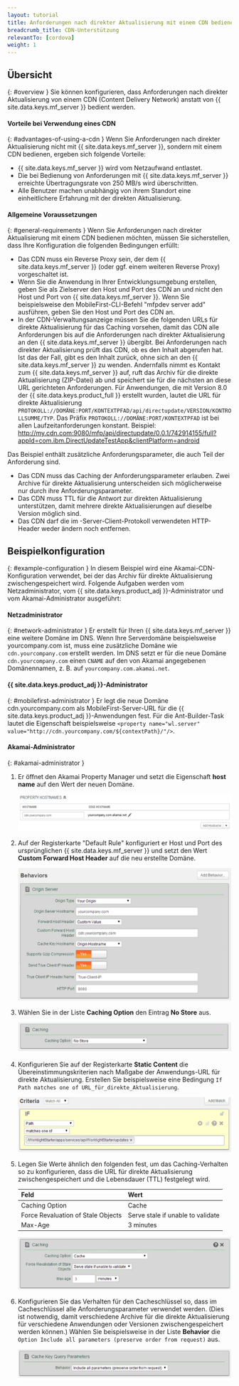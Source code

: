 ```yaml
---
layout: tutorial
title: Anforderungen nach direkter Aktualisierung mit einem CDN bedienen
breadcrumb_title: CDN-Unterstützung
relevantTo: [cordova]
weight: 1
---
```

## Übersicht
{: #overview }
Sie können konfigurieren, dass Anforderungen nach direkter Aktualisierung von einem CDN
(Content Delivery Network) anstatt von {{ site.data.keys.mf_server }} bedient werden.

#### Vorteile bei Verwendung eines CDN
{: #advantages-of-using-a-cdn }
Wenn Sie Anforderungen nach direkter Aktualisierung nicht mit
{{ site.data.keys.mf_server }}, sondern mit einem CDN bedienen, ergeben sich
folgende Vorteile: 

* {{ site.data.keys.mf_server }} wird vom Netzaufwand entlastet.
* Die bei Bedienung von Anforderungen mit
{{ site.data.keys.mf_server }} erreichte Übertragungsrate von 250 MB/s wird überschritten.
* Alle Benutzer machen unabhängig von ihrem Standort eine einheitlichere Erfahrung mit der direkten Aktualisierung.

#### Allgemeine Voraussetzungen
{: #general-requirements }
Wenn Sie Anforderungen nach direkter Aktualisierung mit einem CDN bedienen möchten, müssen Sie sicherstellen,
dass Ihre Konfiguration die folgenden Bedingungen erfüllt:

* Das CDN muss ein Reverse Proxy sein, der dem {{ site.data.keys.mf_server }} (oder ggf. einem weiteren
Reverse Proxy) vorgeschaltet ist.
* Wenn Sie die Anwendung in Ihrer Entwicklungsumgebung
erstellen, geben Sie als Zielserver den Host und Port des CDN an und nicht den Host und Port von
{{ site.data.keys.mf_server }}. Wenn Sie beispielsweise
den MobileFirst-CLI-Befehl
"mfpdev
server add" ausführen, geben Sie den Host und Port des CDN an. 
* In der CDN-Verwaltungsanzeige müssen Sie die folgenden URLs für direkte Aktualisierung für das Caching vorsehen, damit das CDN alle
Anforderungen bis auf die Anforderungen nach direkter Aktualisierung an den
{{ site.data.keys.mf_server }} übergibt. Bei Anforderungen nach direkter Aktualisierung
prüft das CDN,
ob es den Inhalt abgerufen hat. Ist das der Fall, gibt es den Inhalt zurück, ohne sich an den
{{ site.data.keys.mf_server }} zu wenden.
Andernfalls nimmt es Kontakt zum {{ site.data.keys.mf_server }} auf,
ruft das Archiv für die direkte Aktualisierung (ZIP-Datei) ab und speichert sie für die nächsten an diese URL gerichteten Anforderungen. Für Anwendungen, die mit
Version 8.0 der {{ site.data.keys.product_full }} erstellt wurden, lautet die URL für direkte Aktualisierung `PROTOKOLL://DOMÄNE:PORT/KONTEXTPFAD/api/directupdate/VERSION/KONTROLLSUMME/TYP`.
Das Präfix `PROTOKOLL://DOMÄNE:PORT/KONTEXTPFAD` ist bei
allen Laufzeitanforderungen konstant. Beispiel: http://my.cdn.com:9080/mfp/api/directupdate/0.0.1/742914155/full?appId=com.ibm.DirectUpdateTestApp&clientPlatform=android

Das
Beispiel enthält zusätzliche Anforderungsparameter, die auch Teil der Anforderung sind.

* Das CDN muss das Caching der Anforderungsparameter erlauben. Zwei Archive für direkte Aktualisierung unterscheiden sich möglicherweise nur
durch ihre Anforderungsparameter. 
* Das CDN muss TTL für die Antwort zur direkten Aktualisierung unterstützen, damit mehrere direkte Aktualisierungen auf dieselbe Version
möglich sind.
* Das CDN darf die im
-Server-Client-Protokoll verwendeten HTTP-Header weder ändern noch entfernen.

## Beispielkonfiguration
{: #example-configuration }
In diesem Beispiel wird eine
Akamai-CDN-Konfiguration verwendet, bei der das Archiv für direkte Aktualisierung zwischengespeichert wird. Folgende Aufgaben werden vom Netzadministrator,
vom {{ site.data.keys.product_adj }}-Administrator
und vom Akamai-Administrator ausgeführt:

#### Netzadministrator
{: #network-administrator }
Er erstellt für Ihren {{ site.data.keys.mf_server }} eine
weitere Domäne im DNS.
Wenn Ihre Serverdomäne beispielsweise yourcompany.com ist, muss eine zusätzliche Domäne wie
`cdn.yourcompany.com` erstellt werden. Im DNS setzt er für die neue Domäne `cdn.yourcompany.com` einen `CNAME` auf den von Akamai angegebenen Domänennamen, z. B. auf `yourcompany.com.akamai.net`. 

#### {{ site.data.keys.product_adj }}-Administrator
{: #mobilefirst-administrator }
Er legt die neue Domäne cdn.yourcompany.com als MobileFirst-Server-URL für die
{{ site.data.keys.product_adj }}-Anwendungen fest.
Für die Ant-Builder-Task lautet die Eigenschaft beispielsweise `<property name="wl.server" value="http://cdn.yourcompany.com/${contextPath}/"/>`.

#### Akamai-Administrator
{: #akamai-administrator }
1. Er öffnet den Akamai Property Manager und setzt die Eigenschaft **host name** auf den Wert der
neuen Domäne.


    ![Wert der Eigenschaft 'host name' auf die neue Domäne setzen](direct_update_cdn_3.jpg)
    
2. Auf der Registerkarte "Default Rule" konfiguriert er
Host und Port des ursprünglichen {{ site.data.keys.mf_server }} und setzt den
Wert **Custom Forward Host Header** auf die neu erstellte Domäne.


    ![Wert der Eigenschaft 'Custom Forward Host Header' auf neu erstellte Domäne setzen](direct_update_cdn_4.jpg)
    
3. Wählen Sie in der Liste **Caching Option** den Eintrag **No Store** aus. 

    ![Eintrag 'No Store' in der Liste 'Caching Option' auswählen](direct_update_cdn_5.jpg)

4. Konfigurieren Sie auf der Registerkarte **Static Content** die Übereinstimmungskriterien nach Maßgabe der Anwendungs-URL für direkte Aktualisierung. Erstellen Sie beispielsweise eine Bedingung `If Path matches one of URL_für_direkte_Aktualisierung`.

    ![Übereinstimmungskriterien nach Maßgabe der Anwendungs-URL für direkte Aktualisierung konfigurieren](direct_update_cdn_6.jpg)
    
5. Legen Sie Werte ähnlich den folgenden fest, um das Caching-Verhalten so zu konfigurieren, dass die URL für direkte Aktualisierung zwischengespeichert und die Lebensdauer (TTL) festgelegt wird.

    | Feld | Wert |
    |-------|-------|
    | Caching Option | Cache |
    | Force Revaluation of Stale Objects | Serve stale if unable to validate |
    | Max-Age | 3 minutes |

    ![Werte zum Konfigurieren des Caching-Verhaltens festlegen](direct_update_cdn_7.jpg)

6. Konfigurieren Sie das Verhalten für den Cacheschlüssel so, dass im Cacheschlüssel alle Anforderungsparameter verwendet werden. (Dies ist notwendig, damit verschiedene Archive für die direkte Aktualisierung für verschiedene Anwendungen oder Versionen zwischengespeichert werden können.) Wählen Sie beispielsweise in der Liste **Behavior** die `Option Include all parameters (preserve order from request)` aus.

    ![Verhalten des Cacheschlüssels so konfigurieren, dass alle Anforderungsparameter in dem Schlüssel verwendet werden](direct_update_cdn_8.jpg)



